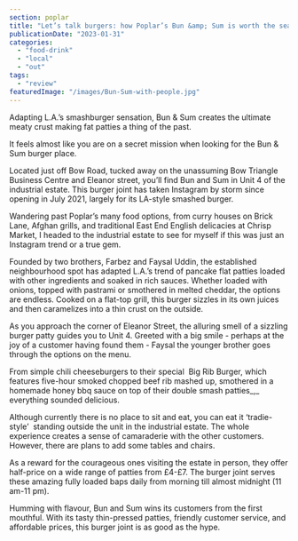 ```yaml
---
section: poplar
title: "Let’s talk burgers: how Poplar’s Bun &amp; Sum is worth the search to find it"
publicationDate: "2023-01-31"
categories: 
  - "food-drink"
  - "local"
  - "out"
tags: 
  - "review"
featuredImage: "/images/Bun-Sum-with-people.jpg"
---
```


Adapting L.A.’s smashburger sensation, Bun & Sum creates the ultimate meaty crust making fat patties a thing of the past.

It feels almost like you are on a secret mission when looking for the Bun & Sum burger place. 

Located just off Bow Road, tucked away on the unassuming Bow Triangle Business Centre and Eleanor street, you’ll find Bun and Sum in Unit 4 of the industrial estate. This burger joint has taken Instagram by storm since opening in July 2021, largely for its LA-style smashed burger.

Wandering past Poplar’s many food options, from curry houses on Brick Lane, Afghan grills, and traditional East End English delicacies at Chrisp Market, I headed to the industrial estate to see for myself if this was just an Instagram trend or a true gem.

Founded by two brothers, Farbez and Faysal Uddin, the established neighbourhood spot has adapted L.A.’s trend of pancake flat patties loaded with other ingredients and soaked in rich sauces. Whether loaded with onions, topped with pastrami or smothered in melted cheddar, the options are endless. Cooked on a flat-top grill, this burger sizzles in its own juices and then caramelizes into a thin crust on the outside.

As you approach the corner of Eleanor Street, the alluring smell of a sizzling burger patty guides you to Unit 4. Greeted with a big smile - perhaps at the joy of a customer having found them - Faysal the younger brother goes through the options on the menu. 

From simple chili cheeseburgers to their special  Big Rib Burger, which features five-hour smoked chopped beef rib mashed up, smothered in a homemade honey bbq sauce on top of their double smash patties_,_ everything sounded delicious. 

Although currently there is no place to sit and eat, you can eat it ‘tradie-style’  standing outside the unit in the industrial estate. The whole experience creates a sense of camaraderie with the other customers. However, there are plans to add some tables and chairs. 

As a reward for the courageous ones visiting the estate in person, they offer half-price on a wide range of patties from £4-£7. The burger joint serves these amazing fully loaded baps daily from morning till almost midnight (11 am-11 pm). 

Humming with flavour, Bun and Sum wins its customers from the first mouthful. With its tasty thin-pressed patties, friendly customer service, and affordable prices, this burger joint is as good as the hype.
